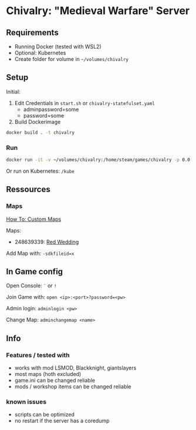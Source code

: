 # Chivalry: "Medieval Warfare" Server

## Requirements

* Running Docker (tested with WSL2)
* Optional: Kubernetes
* Create folder for volume in `~/volumes/chivalry`


## Setup

Initial:

1. Edit Credentials in `start.sh` or `chivalry-statefulset.yaml`
    * adminpassword=some
    * password=some
3. Build Dockerimage

```bash
docker build . -t chivalry
```


### Run

```bash
docker run -it -v ~/volumes/chivalry:/home/steam/games/chivalry -p 0.0.0.0:8000:8000/udp -p 0.0.0.0:27015:27015/udp --name chivalry chivalry
```

Or run on Kubernetes: `/kube`


## Ressources

### Maps

[How To: Custom Maps](https://tornbannerjira.atlassian.net/wiki/spaces/CHIVCOM/pages/13336759/Hosting+a+server+with+custom+content)

Maps:
* 248639339: [Red Wedding](https://steamcommunity.com/sharedfiles/filedetails/?id=248639339)

Add Map with: `-sdkfileid=x`


## In Game config

Open Console: `¨` or `!`

Join Game with: `open <ip>:<port>?password=<pw>`

Admin login: `adminlogin <pw>`

Change Map: `adminchangemap <name>`


## Info

### Features / tested with

* works with mod LSMOD, Blackknight, giantslayers
* most maps (hoth excluded)
* game.ini can be changed reliable
* mods / workshop items can be changed reliable

### known issues

* scripts can be optimized
* no restart if the server has a coredump

